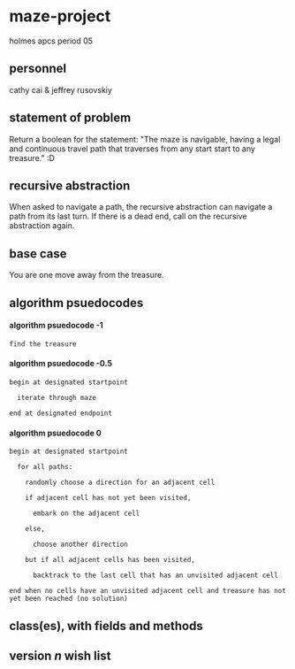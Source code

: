 # maze-project
holmes apcs period 05

## personnel

cathy cai & jeffrey rusovskiy

## statement of problem

Return a boolean for the statement: "The maze is navigable, having a legal and continuous travel path that traverses from any start start to any treasure." :D 

## recursive abstraction

When asked to navigate a path, the recursive abstraction can navigate a path from its last turn. If there is a dead end, call on the recursive abstraction again.

## base case

You are one move away from the treasure.

## algorithm psuedocodes

#### algorithm psuedocode -1

    find the treasure

#### algorithm psuedocode -0.5

    begin at designated startpoint

      iterate through maze
  
    end at designated endpoint

#### algorithm psuedocode 0

    begin at designated startpoint

      for all paths:
  
        randomly choose a direction for an adjacent cell
    
        if adjacent cell has not yet been visited,
    
          embark on the adjacent cell
      
        else,
    
          choose another direction
      
        but if all adjacent cells has been visited,
    
          backtrack to the last cell that has an unvisited adjacent cell
      
    end when no cells have an unvisited adjacent cell and treasure has not yet been reached (no solution)

## class(es), with fields and methods


## version *n* wish list


